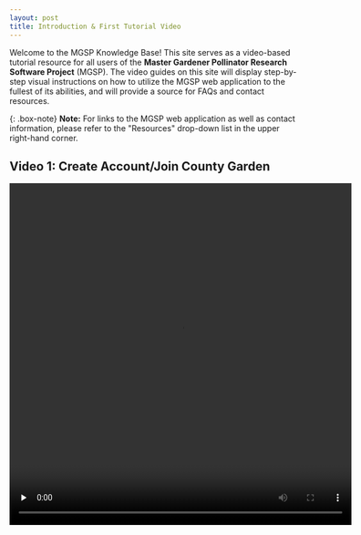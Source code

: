 ```yaml
---
layout: post
title: Introduction & First Tutorial Video
---
```


Welcome to the MGSP Knowledge Base! This site serves as a video-based tutorial resource for all users of the **Master Gardener Pollinator Research Software Project** (MGSP).
The video guides on this site will display step-by-step visual instructions on how to utilize the MGSP web application to the fullest of its abilities, and will provide a source for FAQs and contact resources.

{: .box-note}
**Note:** For links to the MGSP web application as well as contact information, please refer to the "Resources" drop-down list in the upper right-hand corner.

## Video 1: **Create Account/Join County Garden**


<video width='600' height='600' preload='none' controls>
    <source src="/video/Test_Video.mp4" type="video/mp4" />
</video>





